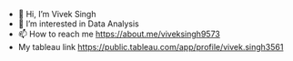 - 👋 Hi, I’m Vivek Singh
- 👀 I’m interested in Data Analysis 
- 📫 How to reach me https://about.me/viveksingh9573
- My tableau link https://public.tableau.com/app/profile/vivek.singh3561
